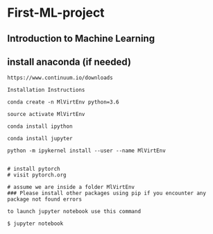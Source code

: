 # First-ML-project
## Introduction to Machine Learning

## install anaconda (if needed)
```
https://www.continuum.io/downloads
```

```
Installation Instructions

conda create -n MlVirtEnv python=3.6

source activate MlVirtEnv

conda install ipython

conda install jupyter

python -m ipykernel install --user --name MlVirtEnv


# install pytorch
# visit pytorch.org

# assume we are inside a folder MlVirtEnv
### Please install other packages using pip if you encounter any package not found errors

to launch jupyter notebook use this command

$ jupyter notebook

```
